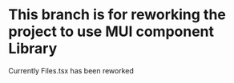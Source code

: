 # This branch is for reworking the project to use MUI component Library

Currently Files.tsx has been reworked
